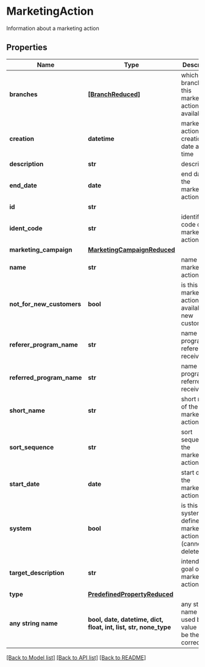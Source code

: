 # MarketingAction

Information about a marketing action

## Properties
Name | Type | Description | Notes
------------ | ------------- | ------------- | -------------
**branches** | [**[BranchReduced]**](BranchReduced.md) | which branches this marketing action is available in | [optional] 
**creation** | **datetime** | marketing action creation date and time | [optional] 
**description** | **str** | description | [optional] 
**end_date** | **date** | end date of the marketing action | [optional] 
**id** | **str** |  | [optional] 
**ident_code** | **str** | identification code of the marketing action | [optional] 
**marketing_campaign** | [**MarketingCampaignReduced**](MarketingCampaignReduced.md) |  | [optional] 
**name** | **str** | name of the marketing action | [optional] 
**not_for_new_customers** | **bool** | is this marketing action available for new customers | [optional] 
**referer_program_name** | **str** | name of the program the referer receives | [optional] 
**referred_program_name** | **str** | name of the program the referred receives | [optional] 
**short_name** | **str** | short name of the marketing action | [optional] 
**sort_sequence** | **str** | sort sequence of the marketing action | [optional] 
**start_date** | **date** | start date of the marketing action | [optional] 
**system** | **bool** | is this a system-defined marketing action (cannot be deleted) | [optional] 
**target_description** | **str** | intended goal of the marketing action | [optional] 
**type** | [**PredefinedPropertyReduced**](PredefinedPropertyReduced.md) |  | [optional] 
**any string name** | **bool, date, datetime, dict, float, int, list, str, none_type** | any string name can be used but the value must be the correct type | [optional]

[[Back to Model list]](../README.md#documentation-for-models) [[Back to API list]](../README.md#documentation-for-api-endpoints) [[Back to README]](../README.md)



